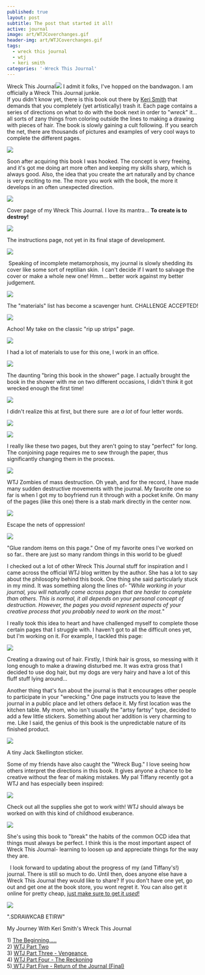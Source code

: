 ```yaml
---
published: true
layout: post
subtitle: The post that started it all!
active: journal
image: art/WTJCoverchanges.gif
header-img: art/WTJCoverchanges.gif
tags:
  - wreck this journal
  - wtj
  - keri smith
categories: '-Wreck This Journal'
---
```

Wreck This Journal![]({{site.baseurl}}/art/WTJCoverchanges.gif)
I admit it folks, I've hopped on the bandwagon. I am officially a Wreck This Journal junkie.  
If you didn't know yet, there is this book out there by [Keri Smith](http://www.kerismith.com/) that demands that you completely (yet artistically) trash it. Each page contains a series of directions on what to do with the book next in order to "_wreck_" it... all sorts of zany things from coloring outside the lines to making a drawing with pieces of hair. The book is slowly gaining a cult following. If you search the net, there are thousands of pictures and examples of very cool ways to complete the different pages.   

[![](https://1.bp.blogspot.com/-CWVjmHWQfew/T354eLE4DGI/AAAAAAAAAxs/ZsRZ4SCn6Kk/s320/IMG_2529.JPG)](http://1.bp.blogspot.com/-CWVjmHWQfew/T354eLE4DGI/AAAAAAAAAxs/ZsRZ4SCn6Kk/s1600/IMG_2529.JPG)
   
Soon after acquiring this book I was hooked. The concept is very freeing, and it's got me doing art more often and keeping my skills sharp, which is always good. Also, the idea that you create the art naturally and by chance is very exciting to me. The more you work with the book, the more it develops in an often unexpected direction.  
  
  

[![](https://1.bp.blogspot.com/-zdJ8gv6ohCc/T353ATHiFTI/AAAAAAAAAxc/sCEwJ79QkFQ/s640/IMG_2527.JPG)](http://1.bp.blogspot.com/-zdJ8gv6ohCc/T353ATHiFTI/AAAAAAAAAxc/sCEwJ79QkFQ/s1600/IMG_2527.JPG)

Cover page of my Wreck This Journal. I love its mantra... **To create is to destroy!**

[![](https://1.bp.blogspot.com/-pV0kz3RWjJI/T353JQgHg2I/AAAAAAAAAxk/n0HqaSoZyaY/s640/IMG_2536.JPG)](http://1.bp.blogspot.com/-pV0kz3RWjJI/T353JQgHg2I/AAAAAAAAAxk/n0HqaSoZyaY/s1600/IMG_2536.JPG)

The instructions page, not yet in its final stage of development.

  
  
  

[![](https://3.bp.blogspot.com/-HvrJ_l341_8/T356qz9fuII/AAAAAAAAAx8/2aPkqvnDxQk/s640/IMG_2531.JPG)](http://3.bp.blogspot.com/-HvrJ_l341_8/T356qz9fuII/AAAAAAAAAx8/2aPkqvnDxQk/s1600/IMG_2531.JPG)

 Speaking of incomplete metamorphosis, my journal is slowly shedding its cover like some sort of reptilian skin.  I can't decide if I want to salvage the cover or make a whole new one! Hmm... better work against my better judgement.

  
  
  
  
  
  
  
  
  
  
  
  
  
  
  
  
  
  
  
  
  
  
  
  
  
  
  
  
  
  
  
  
  
  
  
  
  

[![](https://1.bp.blogspot.com/-fSgqRWkhjI0/T3572dqX4RI/AAAAAAAAAyE/CPwbhYyArSU/s640/IMG_2537.JPG)](http://1.bp.blogspot.com/-fSgqRWkhjI0/T3572dqX4RI/AAAAAAAAAyE/CPwbhYyArSU/s1600/IMG_2537.JPG)

The "materials" list has become a scavenger hunt. CHALLENGE ACCEPTED!

[![](https://3.bp.blogspot.com/-jY_du6IKBAE/T35731Xl2NI/AAAAAAAAAyM/-bhVa44foxM/s400/IMG_2543.JPG)](http://3.bp.blogspot.com/-jY_du6IKBAE/T35731Xl2NI/AAAAAAAAAyM/-bhVa44foxM/s1600/IMG_2543.JPG)

Achoo! My take on the classic "rip up strips" page.

  

[![](https://3.bp.blogspot.com/-I3jMQpZ3rOo/T35-YCsOgAI/AAAAAAAAAyU/k14KrHN7IiM/s640/IMG_2555.JPG)](http://3.bp.blogspot.com/-I3jMQpZ3rOo/T35-YCsOgAI/AAAAAAAAAyU/k14KrHN7IiM/s1600/IMG_2555.JPG)

I had a lot of materials to use for this one, I work in an office.

[![](https://1.bp.blogspot.com/-0noXXJnmvLw/T35_NoO3UbI/AAAAAAAAAyc/LwO09PBAl6s/s400/IMG_2558.JPG)](http://1.bp.blogspot.com/-0noXXJnmvLw/T35_NoO3UbI/AAAAAAAAAyc/LwO09PBAl6s/s1600/IMG_2558.JPG)

  
  
  
  
The daunting "bring this book in the shower" page. I actually brought the book in the shower with me on two different occasions, I didn't think it got wrecked enough the first time!  
  
  
  
  

[![](https://1.bp.blogspot.com/-k2-sDZTaVV4/T3-uRCFJrlI/AAAAAAAAAzs/OA5CvU8PqT4/s640/IMG_2591.JPG)](http://1.bp.blogspot.com/-k2-sDZTaVV4/T3-uRCFJrlI/AAAAAAAAAzs/OA5CvU8PqT4/s1600/IMG_2591.JPG)

I didn't realize this at first, but there sure  are _a lot_ of four letter words.

[![](https://4.bp.blogspot.com/-aE-DY-7x6fU/T36AA_syALI/AAAAAAAAAys/pLWXXZjNr-w/s400/IMG_2568.JPG)](http://4.bp.blogspot.com/-aE-DY-7x6fU/T36AA_syALI/AAAAAAAAAys/pLWXXZjNr-w/s1600/IMG_2568.JPG)

[![](https://3.bp.blogspot.com/-gBilRTVdD6k/T35__VusxHI/AAAAAAAAAyk/Au-0fCtART0/s400/IMG_2564.JPG)](http://3.bp.blogspot.com/-gBilRTVdD6k/T35__VusxHI/AAAAAAAAAyk/Au-0fCtART0/s1600/IMG_2564.JPG)

I really like these two pages, but they aren't going to stay "perfect" for long.  
The conjoining page requires me to sew through the paper, thus significantly changing them in the process.

  

[![](https://3.bp.blogspot.com/-iXuVZCWUlrM/T39zf0uRqVI/AAAAAAAAAy0/8GZdhr2yLqM/s640/IMG_2572.JPG)](http://3.bp.blogspot.com/-iXuVZCWUlrM/T39zf0uRqVI/AAAAAAAAAy0/8GZdhr2yLqM/s1600/IMG_2572.JPG)

WTJ Zombies of mass destruction. Oh yeah, and for the record, I have made many sudden destructive movements with the journal. My favorite one so far is when I got my to boyfriend run it through with a pocket knife. On many of the pages (like this one) there is a stab mark directly in the center now.

[![](https://1.bp.blogspot.com/-hTJEAoodJkM/T39zv5rv8FI/AAAAAAAAAy8/Shf5Ywkf1Ww/s640/IMG_2575.JPG)](http://1.bp.blogspot.com/-hTJEAoodJkM/T39zv5rv8FI/AAAAAAAAAy8/Shf5Ywkf1Ww/s1600/IMG_2575.JPG)

Escape the nets of oppression!

[![](https://3.bp.blogspot.com/-sY_tDyYSJa0/T390BU7A9lI/AAAAAAAAAzE/O6rWcpd5q2E/s640/IMG_2576.JPG)](http://3.bp.blogspot.com/-sY_tDyYSJa0/T390BU7A9lI/AAAAAAAAAzE/O6rWcpd5q2E/s1600/IMG_2576.JPG)

"Glue random items on this page." One of my favorite ones I've worked on so far.. there are just so many random things in this world to be glued!

  
[](http://1.bp.blogspot.com/-k2-sDZTaVV4/T3-uRCFJrlI/AAAAAAAAAzs/OA5CvU8PqT4/s1600/IMG_2591.JPG)I checked out a lot of other Wreck This Journal stuff for inspiration and I came across the official WTJ blog written by the author. She has a lot to say about the philosophy behind this book. One thing she said particularly stuck in my mind. It was something along the lines of- "_While working in your journal, you will naturally come across pages that are harder to complete than others. This is normal, it all depends on your personal concept of destruction. However, the pages you avoid represent aspects of your creative process that you probably need to work on the most._"  
  
I really took this idea to heart and have challenged myself to complete those certain pages that I struggle with. I haven't got to all the difficult ones yet, but I'm working on it. For example, I tackled this page:  

[![](https://1.bp.blogspot.com/-bu54sZfS83Q/T392yZ3_AAI/AAAAAAAAAzc/wvdpGjFMnwQ/s400/IMG_2583.JPG)](http://1.bp.blogspot.com/-bu54sZfS83Q/T392yZ3_AAI/AAAAAAAAAzc/wvdpGjFMnwQ/s1600/IMG_2583.JPG)

Creating a drawing out of hair. Firstly, I think hair is gross, so messing with it long enough to make a drawing disturbed me. It was extra gross that I decided to use dog hair, but my dogs are very hairy and have a lot of this fluff stuff lying around...

Another thing that's fun about the journal is that it encourages other people to participate in your "wrecking." One page instructs you to leave the journal in a public place and let others deface it. My first location was the kitchen table. My mom, who isn't usually the "artsy fartsy" type, decided to add a few little stickers. Something about her addition is very charming to me. Like I said, the genius of this book is the unpredictable nature of its finished product.  
  

[![](https://1.bp.blogspot.com/-MvstCWKNzsY/T3-ooRvqFjI/AAAAAAAAAzk/du90uBfz0-c/s320/IMG_2587.JPG)](http://1.bp.blogspot.com/-MvstCWKNzsY/T3-ooRvqFjI/AAAAAAAAAzk/du90uBfz0-c/s1600/IMG_2587.JPG)

A tiny Jack Skellington sticker.

Some of my friends have also caught the "Wreck Bug." I love seeing how others interpret the directions in this book. It gives anyone a chance to be creative without the fear of making mistakes. My pal Tiffany recently got a WTJ and has especially been inspired:  
  

[![](https://2.bp.blogspot.com/-PTS2fB4i5iw/T3-x3bDTvMI/AAAAAAAAAz8/knoe02zpCbs/s640/tiff1.png)](http://2.bp.blogspot.com/-PTS2fB4i5iw/T3-x3bDTvMI/AAAAAAAAAz8/knoe02zpCbs/s1600/tiff1.png)

Check out all the supplies she got to work with! WTJ should always be worked on with this kind of childhood exuberance.

[![](https://1.bp.blogspot.com/-ql5QhdlCPss/T3-yplkgUEI/AAAAAAAAA0E/H33D2oqaDsQ/s640/tiff1.png)](http://1.bp.blogspot.com/-ql5QhdlCPss/T3-yplkgUEI/AAAAAAAAA0E/H33D2oqaDsQ/s1600/tiff1.png)

She's using this book to "break" the habits of the common OCD idea that things must always be perfect. I think this is the most important aspect of  Wreck This Journal- learning to loosen up and appreciate things for the way they are.

  I look forward to updating about the progress of my (and Tiffany's!) journal. There is still so much to do. Until then, does anyone else have a Wreck This Journal they would like to share? If you don't have one yet, go out and get one at the book store, you wont regret it. You can also get it online for pretty cheap, [just make sure to get it _used_!](http://www.amazon.com/gp/offer-listing/039953346X/ref=dp_olp_used?ie=UTF8&condition=used)  
  

[![](https://2.bp.blogspot.com/-Ok2GVEJgdfE/T3-vFRAsGlI/AAAAAAAAAz0/BtzUsnIHe6A/s640/IMG_2593.JPG)](http://2.bp.blogspot.com/-Ok2GVEJgdfE/T3-vFRAsGlI/AAAAAAAAAz0/BtzUsnIHe6A/s1600/IMG_2593.JPG)

".SDRAWKCAB ETIRW"

  
  
  

My Journey With Keri Smith's Wreck This Journal 

1) [The Beginning.....](http://www.trinaisartsy.com/2012/04/wreck-this-journal.html)  
2) [WTJ Part Two](http://www.trinaisartsy.com/2012/05/wreck-this-journalpart-two.html)  
3) [WTJ Part Three - Vengeance ](http://www.trinaisartsy.com/2012/05/wreck-this-journalpart-two.html)  
4) [WTJ Part Four - The Reckoning](http://www.trinaisartsy.com/2013/04/wreck-this-journal-part-four.html)  
5)[ WTJ Part Five - Return of the Journal (Final)](http://www.trinaisartsy.com/2016/02/wreck-this-journal-part-v-return-of.html)
